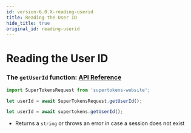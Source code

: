 ```yaml
---
id: version-6.0.X-reading-userid
title: Reading the User ID
hide_title: true
original_id: reading-userid
---
```


# Reading the User ID

### The ```getUserId``` function: [API Reference](../api-reference#getuserid)

<!--DOCUSAURUS_CODE_TABS-->
<!--Via NPM-->
```ts
import SuperTokensRequest from 'supertokens-website';

let userId = await SuperTokensRequest.getUserId();
```
<!--Via script tag-->
```js
let userId = await supertokens.getUserId();
```
<!--END_DOCUSAURUS_CODE_TABS-->

- Returns a ```string``` or throws an error in case a session does not exist

